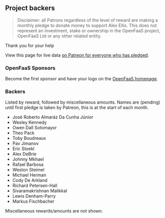 ## Project backers

> Disclaimer: all Patrons regardless of the level of reward are making a monthly pledge to donate money to support Alex Ellis. This does not represent an investment, stake or ownership in the OpenFaaS project, OpenFaaS Ltd or any other related entity.

Thank you for your help

View this page for live data [on Patreon for everyone who has pledged](https://www.patreon.com/alexellis).

### OpenFaaS Sponsors

Become the first sponsor and have your logo on the [OpenFaaS homepage](https://www.openfaas.com/). 

### Backers

Listed by reward, followed by miscellaneous amounts. Names are (pending) until first pledge is taken by Patreon, this is at the start of each month.

* José Roberto Almaráz Da Cunha Júnior
* Wesley Kennedy
* Owen Dall Sotomayor
* Theo Pack
* Toby Boudreaux
* Pav Jimanov
* Eric Stoekl
* Alex DeBrie
* Johnny Mkhael
* Rafael Barbosa
* Weston Steimel
* Michael	Herman
* Cody De Arkland
* Richard Petersen-Hall
* Sivaramakrishnan Malikkal
* Lewis Denham-Parry
* Markus Fischbacher

Miscellaneous rewards/amounts are not shown.
